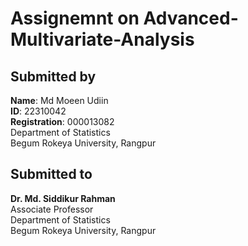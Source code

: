# Assignemnt on Advanced-Multivariate-Analysis


## Submitted by
**Name**: Md Moeen Udiin<br>
**ID**: 22310042 <br>
**Registration**: 000013082 <br>
Department of Statistics<br>
Begum Rokeya University, Rangpur<br>

## Submitted to
**Dr. Md. Siddikur Rahman** <br>
Associate Professor<br>
Department of Statistics<br>
Begum Rokeya University, Rangpur<br>


